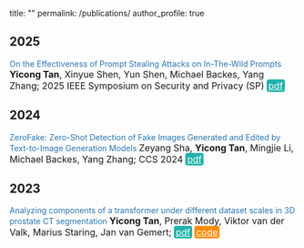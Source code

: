 title: ""
permalink: /publications/
author_profile: true
<style type="text/css" rel="stylesheet">
.btn--paper {
  color: white;
  background-color: lightseagreen;
  padding: 1px 3px;
  text-align: center;
  border-radius: 4px;
}
.btn--paper a { TEXT-DECORATION:none; }

.btn--arxiv {
  color: white;
  background-color: tan;
  padding: 1px 3px;
  text-align: center;
  border-radius: 4px;
}
.btn--arxiv a { TEXT-DECORATION:none; }

.btn--code {
  color: white;
  background-color: DARKORANGE;
  padding: 1px 3px;
  text-align: center;
  border-radius: 4px;
}
.btn--code a { TEXT-DECORATION:none; }
</style>
<h2 id='2025'>2025</h2>
<span style="color:rgb(39, 117, 182)">On the Effectiveness of Prompt Stealing Attacks on In-The-Wild Prompts</span>
<font size="3"><b>Yicong Tan</b>, Xinyue Shen, Yun Shen, Michael Backes, Yang Zhang; 2025 IEEE Symposium on Security and Privacy (SP)
<a href="https://www.computer.org/csdl/proceedings-article/sp/2025/223600a355/26hiTFMb8eQ" class="btn--paper" target="_blank">pdf</a></font>
<h2 id='2024'>2024</h2>
<span style="color:rgb(39, 117, 182)">ZeroFake: Zero-Shot Detection of Fake Images Generated and Edited by Text-to-Image Generation Models</span>
<font size="3">Zeyang Sha, <b>Yicong Tan</b>, Mingjie Li, Michael Backes, Yang Zhang; CCS 2024
<a href="https://dl.acm.org/doi/10.1145/3658644.3690297" class="btn--paper" target="_blank">pdf</a></font>
<h2 id='2023'>2023</h2>
<span style="color:rgb(39, 117, 182)">Analyzing components of a transformer under different dataset scales in 3D prostate CT segmentation</span>
<font size="3"><b>Yicong Tan</b>, Prerak Mody, Viktor van der Valk, Marius Staring, Jan van Gemert;
<a href="https://www.spiedigitallibrary.org/conference-proceedings-of-spie/12464/1246408/Analyzing-components-of-a-transformer-under-different-dataset-scales-in/10.1117/12.2651572.short" class="btn--paper" target="_blank">pdf</a>
<a href="https://github.com/prerakmody/window-transformer-prostate-segmentation" class="btn--code" target="_blank">code</a></font>
